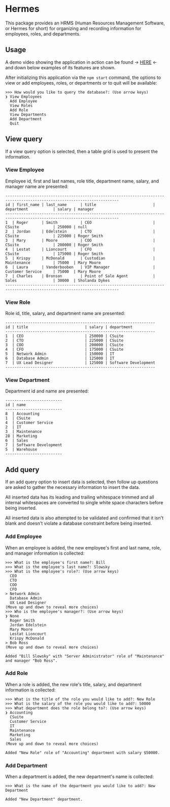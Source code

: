 # Hermes

This package provides an HRMS (Human Resources Management Software, or Hermes for short) for organizing and recording
information for employees, roles, and departments.

## Usage

A demo video showing the application in action can be found -> [HERE](https://drive.google.com/file/d/1KO3tfGM4iwMAYeCR8bAmiTNO4VSLDN2O/view?usp=drive_link) <- and down below examples of its features are shown.

After initializing this application via the `npm start` command, the options to view or add employees, roles, or
departments or to quit will be available:

```text
>>> How would you like to query the database?: (Use arrow keys)
❯ View Employees
  Add Employee
  View Roles
  Add Role
  View Departments
  Add Department
  Quit
```

## View query

If a view query option is selected, then a table grid is used to present the information.

### View Employee

Employee id, first and last names, role title, department name, salary, and manager name are presented:

```text
------------------------------------------------------------------------------------------------------------------------
id | first_name | last_name      | title                         | department           | salary | manager
------------------------------------------------------------------------------------------------------------------------
1  | Roger      | Smith          | CEO                           | CSuite               | 250000 | null
2  | Jordan     | Edelstein      | CTO                           | CSuite               | 225000 | Roger Smith
3  | Mary       | Moore          | COO                           | CSuite               | 200000 | Roger Smith
4  | Lestat     | Lioncourt      | CFO                           | CSuite               | 175000 | Roger Smith
5  | Krispy     | McDonald       | Custodian                     | Maintenance          | 75000  | Mary Moore
6  | Laura      | Vanderbooben   | VIP Manager                   | Customer Service     | 75000  | Mary Moore
7  | Charles    | Bronson        | Point of Sale Agent           | Sales                | 30000  | Sholanda Dykes
------------------------------------------------------------------------------------------------------------------------
```

### View Role

Role id, title, salary, and department name are presented:

```text
------------------------------------------------------------------
id | title                         | salary | department
------------------------------------------------------------------
1  | CEO                           | 250000 | CSuite
2  | CTO                           | 225000 | CSuite
3  | COO                           | 200000 | CSuite
4  | CFO                           | 175000 | CSuite
5  | Network Admin                 | 150000 | IT
6  | Database Admin                | 125000 | IT
7  | UX Lead Designer              | 125000 | Software Development
------------------------------------------------------------------
```

### View Department

Department id and name are presented:

```text
-------------------------
id | name
-------------------------
8  | Accounting
1  | CSuite
4  | Customer Service
2  | IT
3  | Maintenance
28 | Marketing
6  | Sales
7  | Software Development
5  | Warehouse
-------------------------
```

## Add query

If an add query option to insert data is selected, then follow up questions are asked to gather the necessary
information to insert the data.

All inserted data has its leading and trailing whitespace trimmed and all internal
whitespaces are converted to single white space characters before being inserted.

All inserted data is also attempted to be validated and confirmed that it isn't blank and doesn't violate a database
constraint before being inserted.

### Add Employee

When an employee is added, the new employee's first and last name, role, and manager information is collected:

```text
>>> What is the employee's first name?: Bill
>>> What is the employee's last name?: Slowsky
>>> What is the employee's role?: (Use arrow keys)
  CEO
  CTO
  COO
  CFO
> Network Admin
  Database Admin
  UX Lead Designer
(Move up and down to reveal more choices)
>>> Who is the employee's manager?: (Use arrow keys)
❯ None
  Roger Smith
  Jordan Edelstein
  Mary Moore
  Lestat Lioncourt
  Krispy McDonald
> Bob Ross
(Move up and down to reveal more choices)

Added "Bill Slowsky" with "Server Administrator" role of "Maintenance" and manager "Bob Ross".
```

### Add Role

When a role is added, the new role's title, salary, and department information is collected:

```text
>>> What is the title of the role you would like to add?: New Role
>>> What is the salary of the role you would like to add?: 50000
>>> What department does the role belong to?: (Use arrow keys)
❯ Accounting
  CSuite
  Customer Service
  IT
  Maintenance
  Marketing
  Sales
(Move up and down to reveal more choices)

Added "New Role" role of "Accounting" department with salary $50000.
```

### Add Department

When a department is added, the new department's name is collected:

```text
>>> What is the name of the department you would like to add?: New Department

Added "New Department" department.
```
